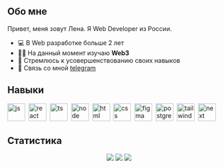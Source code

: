 ## Обо мне

Привет, меня зовут Лена. Я Web Developer из России.

- 💻 В Web разработке больше 2 лет
- 👩‍🎓 На данный момент изучаю **Web3**
- 💫 Стремлюсь к усовершенствованию своих навыков
- 💬 Связь со мной [telegram](https://t.me/llitvinchuk)

## Навыки

<img src="https://cdn.jsdelivr.net/gh/devicons/devicon@latest/icons/javascript/javascript-original.svg" title="js" width='40' height='40'/>&nbsp;
<img src="https://cdn.jsdelivr.net/gh/devicons/devicon@latest/icons/react/react-original.svg" title="react" width='40' height='40'/>&nbsp;
<img src="https://cdn.jsdelivr.net/gh/devicons/devicon@latest/icons/typescript/typescript-original.svg" title="ts" width='40' height='40'/>&nbsp;
<img src="https://cdn.jsdelivr.net/gh/devicons/devicon@latest/icons/nodejs/nodejs-original.svg" title="node" width='40' height='40'/>&nbsp;
<img src="https://cdn.jsdelivr.net/gh/devicons/devicon@latest/icons/html5/html5-original.svg" title="html" width='40' height='40'/>&nbsp;
<img src="https://cdn.jsdelivr.net/gh/devicons/devicon@latest/icons/css3/css3-original.svg" title="css" width='40' height='40'/>&nbsp;
<img src="https://cdn.jsdelivr.net/gh/devicons/devicon@latest/icons/figma/figma-original.svg" title="figma" width='40' height='40'/>&nbsp;
<img src="https://cdn.jsdelivr.net/gh/devicons/devicon@latest/icons/postgresql/postgresql-original.svg" title="postgres" width='40' height='40'/>&nbsp;
<img src="https://cdn.jsdelivr.net/gh/devicons/devicon@latest/icons/tailwindcss/tailwindcss-plain-wordmark.svg" title="tailwind" width='40' height='40'/>&nbsp;
<img src="https://cdn.jsdelivr.net/gh/devicons/devicon@latest/icons/nextjs/nextjs-original.svg" title="next" width='40' height='40'/>&nbsp;

## Статистика

<div id="stats" align="center">
<img src="http://github-profile-summary-cards.vercel.app/api/cards/profile-details?username=Llitvinchuk&theme=github_dark" />
<img src="http://github-profile-summary-cards.vercel.app/api/cards/most-commit-language?username=Llitvinchuk&theme=github_dark" />
<img src="http://github-profile-summary-cards.vercel.app/api/cards/stats?username=Llitvinchuk&theme=github_dark" />
</div>
